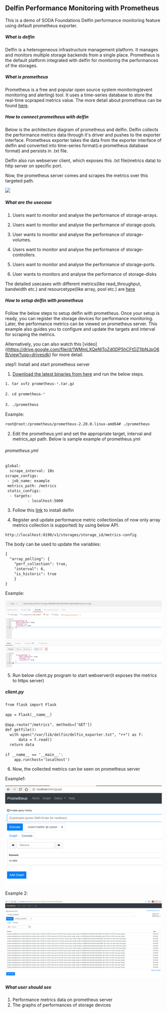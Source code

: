 ## Delfin Performance Monitoring with Prometheus

This is a demo of SODA Foundations Delfin performance monitoring feature using default prometheus exporter.

##### What is delfin
Delfin is a heterogeneous infrastructure management platform. It manages and monitors multiple storage backends from a single place. Prometheus is the default platform integrated with delfin for monitoring the performances of the storages.

##### What is prometheus

Prometheus is a free and popular open source system monitoring(event monitoring and alerting) tool. It uses a time-series database to store the real-time scpraped metrics value. The more detail about prometheus can be found [here](https://prometheus.io/).

##### How to connect prometheus with delfin

Below is the architecture diagram of prometheus and delfin. Delfin collects the performance metrics data through it's driver and pushes to the exporter interface. Prometheus exporter takes the data from the exporter interface of delfin and converted into time-series format(i.e prometheus database format) and persists in .txt file.

Delfin also run webserver client, which exposes this .txt file(metrics data) to http server on specific port.

Now, the prometheus server comes and scrapes the metrics over this targeted path.

![](/DelfinPerformance/delfin_architecture_with_prometheus.jpg)


##### What are the usecase

  1. Users want to monitor and analyse the performance of storage-arrays.

  2. Users want to monitor and analyse the performance of storage-pools.

  3. User wants to monitor and analyse the performance of storage-volumes.

  4. Users want to monitor and analyse the performance of storage-controllers.

  5. Users want to monitor and analyse the performance of storage-ports.

  6. User wants to monitors and analyse the performance of storage-disks

The detailed usecases with different metrics(like read_throughput, bandwidth etc.) and resourcetype(like array, pool etc.) are [here](https://github.com/sodafoundation/design-specs/blob/dcdee7b67d4a4ee74f065f00b2e93efb22f2493a/specs/SIM/PerfomanceMontoringDesign.md)

##### How to setup delfin with prometheus

  Follow the below steps to setup delfin with prometheus. Once your setup is ready, you can register the storage devices for performance monitoring. Later, the performance metrics can be viewed on prometheus server. This example also guides you to configure and update the targets and interval for scraping the metrics.

  Alternatively, you can also watch this [video]((https://drive.google.com/file/d/1WMmLXQeNlToZd0DP5hCFtDZ1IbNJpO6B/view?usp=drivesdk) for more detail.


step1: Install and start prometheus server

1. [Download the latest binaries from here](https://prometheus.io/download/) and run the below steps.

  ```sh
  1. tar xvfz prometheus-*.tar.gz

  2. cd prometheus-*

  3. ./prometheus
  ```
Example:
```sh
root@root:/prometheus/prometheus-2.20.0.linux-amd64# ./prometheus
```

2. Edit the prometheus.yml and set the appropriate target, interval and metrics_api   path. Below is sample example of prometheus.yml

  ###### prometheus.yml

  ```
  global:
    scrape_interval: 10s
  scrape_configs:
   - job_name: example
   metrics_path: /metrics
   static_configs:
    - targets:
            - localhost:5000
  ```

3. Follow this [link](https://github.com/sodafoundation/delfin/blob/master/installer/README.md) to install delfin


4. Register and update performance metric collection(as of now only array metrics collection is supported) by using below API.
```
http://localhost:8190/v1/storages/storage_id/metrics-config
```
The body can be used to update the variables:
```
{
  "array_polling": {
    "perf_collection": true,
    "interval": 6,
    "is_historic": true
    }
}
```
Example:

  ![](/DelfinPerformance/metri-config-api.png)

5. Run below client.py program to start webserver(it exposes the metrics to https server)

  ##### client.py

  ```
  from flask import Flask

  app = Flask(__name__)

  @app.route("/metrics", methods=['GET'])
  def getfile():
    with open("/var/lib/delfin/delfin_exporter.txt", "r+") as f:
        data = f.read()
    return data

  if __name__ == '__main__':
      app.run(host='localhost')
  ```

6. Now, the collected metrics can be seen on prometheus server

  Example1:

  ![](/DelfinPerformance/prometheus_dashboard.png)

  Example 2:

  ![](/DelfinPerformance/prometheus_dashboard2.png)

##### What user should see
  1. Performance metrics data on prometheus server
  2. The graphs of performances of storage devices
